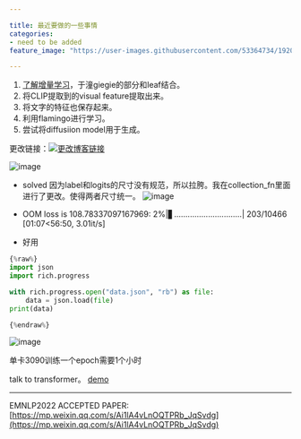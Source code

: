 ```yaml
---

title: 最近要做的一些事情
categories:
- need to be added
feature_image: "https://user-images.githubusercontent.com/53364734/192078882-190b1b14-a1ee-4590-ac1f-56ac81ffeb56.png"

---
```

1. [了解增量学习](https://github.com/Impression2805/CVPR21_PASS)，于潼giegie的部分和leaf结合。
2. 将CLIP提取到的visual feature提取出来。
3. 将文字的特征也保存起来。
4. 利用flamingo进行学习。
5. 尝试将diffusiion model用于生成。

<!-- more -->


更改链接：[![更改博客链接](https://user-images.githubusercontent.com/53364734/192180297-c1654533-eb5f-4bf9-aa9f-ab830208a5e3.png)](https://github.com/lizeyujack/lizeyujack.github.io/edit/main/_posts/2022-10-29-26.md)

![image](https://user-images.githubusercontent.com/53364734/198828975-c48e5460-f03b-4ce6-9886-a149f871b75f.png)

- solved
因为label和logits的尺寸没有规范，所以拉胯。我在collection_fn里面进行了更改。使得两者尺寸统一。
![image](https://user-images.githubusercontent.com/53364734/198843685-a3c4a708-bdff-49ba-ba10-2dd7647ed995.png)
- OOM
loss is 108.78337097167969:   2%|▋..............................| 203/10466 [01:07<56:50,  3.01it/s]

- 好用

```python
{%raw%}
import json
import rich.progress

with rich.progress.open("data.json", "rb") as file:
    data = json.load(file)
print(data)

{%endraw%}
```
![image](https://user-images.githubusercontent.com/53364734/198882535-bf98fffa-5f36-4f28-b82b-d4c0345cff6c.png)
 
 单卡3090训练一个epoch需要1个小时
 
 talk to transformer。 [demo](https://app.inferkit.com/demo)
 
 ---
 EMNLP2022 ACCEPTED PAPER:
 [https://mp.weixin.qq.com/s/Ai1lA4vLnOQTPRb_JqSvdg](https://mp.weixin.qq.com/s/Ai1lA4vLnOQTPRb_JqSvdg)
